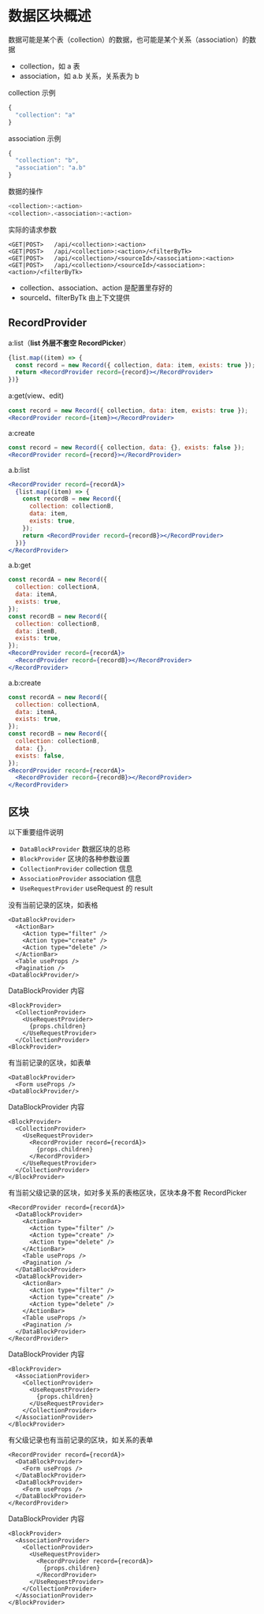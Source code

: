 # 数据区块概述

数据可能是某个表（collection）的数据，也可能是某个关系（association）的数据

- collection，如 a 表
- association，如 a.b 关系，关系表为 b

collection 示例

```js
{
  "collection": "a"
}
```

association 示例 

```js
{
  "collection": "b",
  "association": "a.b"
}
```

数据的操作

```bash
<collection>:<action>
<collection>.<association>:<action>
```

实际的请求参数

```
<GET|POST>   /api/<collection>:<action>
<GET|POST>   /api/<collection>:<action>/<filterByTk>
<GET|POST>   /api/<collection>/<sourceId>/<association>:<action>
<GET|POST>   /api/<collection>/<sourceId>/<association>:<action>/<filterByTk>
```

- collection、association、action 是配置里存好的
- sourceId、filterByTk 由上下文提供

## RecordProvider

a:list（**list 外层不套空 RecordPicker**）

```jsx | pure
{list.map((item) => {
  const record = new Record({ collection, data: item, exists: true });
  return <RecordProvider record={record}></RecordProvider>
})}
```

a:get(view、edit)

```jsx | pure
const record = new Record({ collection, data: item, exists: true });
<RecordProvider record={item}></RecordProvider>
```

a:create

```jsx | pure
const record = new Record({ collection, data: {}, exists: false });
<RecordProvider record={record}></RecordProvider>
```

a.b:list

```jsx | pure
<RecordProvider record={recordA}>
  {list.map((item) => {
    const recordB = new Record({
      collection: collectionB,
      data: item,
      exists: true,
    });
    return <RecordProvider record={recordB}></RecordProvider>
  })}
</RecordProvider>
```

a.b:get

```jsx | pure
const recordA = new Record({
  collection: collectionA,
  data: itemA,
  exists: true,
});
const recordB = new Record({
  collection: collectionB,
  data: itemB,
  exists: true,
});
<RecordProvider record={recordA}>
  <RecordProvider record={recordB}></RecordProvider>
</RecordProvider>
```

a.b:create

```jsx | pure
const recordA = new Record({
  collection: collectionA,
  data: itemA,
  exists: true,
});
const recordB = new Record({
  collection: collectionB,
  data: {},
  exists: false,
});
<RecordProvider record={recordA}>
  <RecordProvider record={recordB}></RecordProvider>
</RecordProvider>
```

## 区块

以下重要组件说明

- `DataBlockProvider` 数据区块的总称
- `BlockProvider` 区块的各种参数设置
- `CollectionProvider` collection 信息
- `AssociationProvider` association 信息
- `UseRequestProvider` useRequest 的 result

没有当前记录的区块，如表格

```tsx | pure
<DataBlockProvider>
  <ActionBar>
    <Action type="filter" />
    <Action type="create" />
    <Action type="delete" />
  </ActionBar>
  <Table useProps />
  <Pagination />
<DataBlockProvider/>
```

DataBlockProvider 内容

```tsx | pure
<BlockProvider>
  <CollectionProvider>
    <UseRequestProvider>
      {props.children}
    </UseRequestProvider>
  </CollectionProvider>
<BlockProvider>
```

有当前记录的区块，如表单

```tsx | pure
<DataBlockProvider>
  <Form useProps />
<DataBlockProvider/>
```

DataBlockProvider 内容

```tsx | pure
<BlockProvider>
  <CollectionProvider>
    <UseRequestProvider>
      <RecordProvider record={recordA}>
        {props.children}
      </RecordProvider>
    </UseRequestProvider>
  </CollectionProvider>
</BlockProvider>
```

有当前父级记录的区块，如对多关系的表格区块，区块本身不套 RecordPicker

```tsx | pure
<RecordProvider record={recordA}>
  <DataBlockProvider>
    <ActionBar>
      <Action type="filter" />
      <Action type="create" />
      <Action type="delete" />
    </ActionBar>
    <Table useProps />
    <Pagination />
  </DataBlockProvider>
  <DataBlockProvider>
    <ActionBar>
      <Action type="filter" />
      <Action type="create" />
      <Action type="delete" />
    </ActionBar>
    <Table useProps />
    <Pagination />
  </DataBlockProvider>
</RecordProvider>
```

DataBlockProvider 内容

```tsx | pure
<BlockProvider>
  <AssociationProvider>
    <CollectionProvider>
      <UseRequestProvider>
        {props.children}
      </UseRequestProvider>
    </CollectionProvider>
  </AssociationProvider>
</BlockProvider>
```

有父级记录也有当前记录的区块，如关系的表单

```tsx | pure
<RecordProvider record={recordA}>
  <DataBlockProvider>
    <Form useProps />
  </DataBlockProvider>
  <DataBlockProvider>
    <Form useProps />
  </DataBlockProvider>
</RecordProvider>
```

DataBlockProvider 内容

```tsx | pure
<BlockProvider>
  <AssociationProvider>
    <CollectionProvider>
      <UseRequestProvider>
        <RecordProvider record={recordA}>
          {props.children}
        </RecordProvider>
      </UseRequestProvider>
    </CollectionProvider>
  </AssociationProvider>
</BlockProvider>
```
